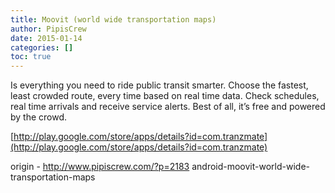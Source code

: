 ```yaml
---
title: Moovit (world wide transportation maps)
author: PipisCrew
date: 2015-01-14
categories: []
toc: true
---
```


Is everything you need to ride public transit smarter. Choose the fastest, least crowded route, every time based on real time data. Check schedules, real time arrivals and receive service alerts. Best of all, it’s free and powered by the crowd.

[http://play.google.com/store/apps/details?id=com.tranzmate](http://play.google.com/store/apps/details?id=com.tranzmate)

origin - http://www.pipiscrew.com/?p=2183 android-moovit-world-wide-transportation-maps